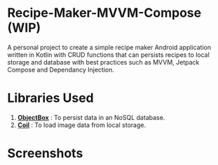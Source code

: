 # Recipe-Maker-MVVM-Compose (WIP)
A personal project to create a simple recipe maker Android application written in Kotlin with CRUD functions that can persists recipes to local storage and database with best practices such as MVVM, Jetpack Compose and Dependancy Injection.

# Libraries Used
1. <a href="https://github.com/objectbox/objectbox-java"><strong>ObjectBox</strong></a> : To persist data in an NoSQL database.
2. <a href="https://github.com/coil-kt/coil"><strong>Coil</strong></a> : To load image data from local storage.

# Screenshots

